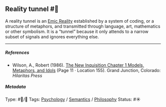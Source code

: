 ## Reality tunnel  #🧠

A reality tunnel is an [Emic Reality](Emic%20Reality.md) established by a system of coding, or a structure of metaphors, and transmitted through language, art, mathematics or other symbolism. It is a “tunnel” because it only attends to a narrow subset of signals and ignores everything else.

---

##### References

* Wilson, A., Robert (1986). [The New Inquisition Chapter 1 Models, Metaphors, and Idols](The%20New%20Inquisition%20Chapter%201%20Models,%20Metaphors,%20and%20Idols.md) (Page 11 · Location 155). Grand Junction, Colorado: *Hilaritas Press*

##### Metadata

Type: #🔵/🔵 
Tags: [Psychology](Psychology.md) / [Semantics](Semantics.md) / [Philosophy](Philosophy.md)
Status: #☀️ 

